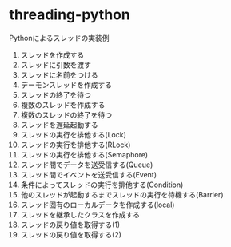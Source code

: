 # threading-python

Pythonによるスレッドの実装例

1. スレッドを作成する
2. スレッドに引数を渡す
3. スレッドに名前をつける
4. デーモンスレッドを作成する
5. スレッドの終了を待つ
6. 複数のスレッドを作成する
7. 複数のスレッドの終了を待つ
8. スレッドを遅延起動する
9. スレッドの実行を排他する(Lock)
10. スレッドの実行を排他する(RLock)
11. スレッドの実行を排他する(Semaphore)
12. スレッド間でデータを送受信する(Queue)
13. スレッド間でイベントを送受信する(Event)
14. 条件によってスレッドの実行を排他する(Condition)
15. 他のスレッドが起動するまでスレッドの実行を待機する(Barrier)
16. スレッド固有のローカルデータを作成する(local)
17. スレッドを継承したクラスを作成する
18. スレッドの戻り値を取得する(1)
19. スレッドの戻り値を取得する(2)
